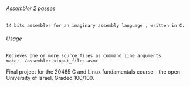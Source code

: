 ###### Assembler 2 passes
	14 bits assembler for an imaginary assembly language , written in C.

###### Usage
	Recieves one or more source files as command line arguments
	make; ./assembler <input_files.asm>


Final project for the  20465 C and Linux fundamentals course -  the open University of Israel. Graded  100/100.

